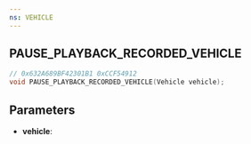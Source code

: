 ```yaml
---
ns: VEHICLE
---
```

## PAUSE_PLAYBACK_RECORDED_VEHICLE

```c
// 0x632A689BF42301B1 0xCCF54912
void PAUSE_PLAYBACK_RECORDED_VEHICLE(Vehicle vehicle);
```


## Parameters
* **vehicle**:

